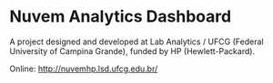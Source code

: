 Nuvem Analytics Dashboard
==========================

A project designed and developed at Lab Analytics / UFCG (Federal University of Campina Grande), funded by HP (Hewlett-Packard).

Online: http://nuvemhp.lsd.ufcg.edu.br/
